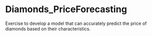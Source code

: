 # Diamonds_PriceForecasting
Exercise to develop a model that can accurately predict the price of diamonds based on their characteristics. 
